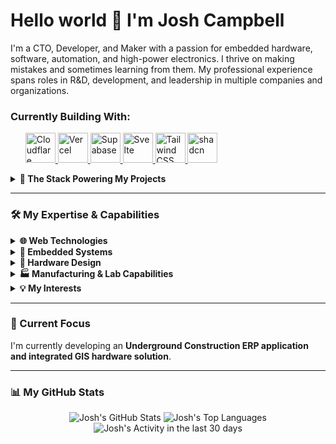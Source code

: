 # Hello world 👋 I'm Josh Campbell

I'm a CTO, Developer, and Maker with a passion for embedded hardware, software, automation, and high-power electronics. I thrive on making mistakes and sometimes learning from them. My professional experience spans roles in R&D, development, and leadership in multiple companies and organizations.

### Currently Building With:
<ul style="list-style: none">
  <p>
    <a href="https://www.cloudflare.com/" title="Cloudflare" target="_blank" rel="noopener">
      <img src="https://go-skill-icons.vercel.app/api/icons?i=cloudflare" alt="Cloudflare" width="48" height="48" />
    </a>
    <a href="https://vercel.com/" title="Vercel" target="_blank" rel="noopener">
      <img src="https://go-skill-icons.vercel.app/api/icons?i=vercel" alt="Vercel" width="48" height="48" />
    </a>
    <a href="https://supabase.io/" title="Supabase" target="_blank" rel="noopener">
      <img src="https://go-skill-icons.vercel.app/api/icons?i=supabase" alt="Supabase" width="48" height="48" />
    </a>
    <a href="https://svelte.dev/" title="Svelte" target="_blank" rel="noopener">
      <img src="https://go-skill-icons.vercel.app/api/icons?i=svelte" alt="Svelte" width="48" height="48" />
    </a>
    <a href="https://tailwindcss.com/" title="Tailwind CSS" target="_blank" rel="noopener">
      <img src="https://go-skill-icons.vercel.app/api/icons?i=tailwind" alt="Tailwind CSS" width="48" height="48" />
    </a>
    <a href="https://ui.shadcn.com" title="shadcn" target="_blank" rel="noopener">
      <img src="https://go-skill-icons.vercel.app/api/icons?i=shadcn" alt="shadcn" width="48" height="48" />
    </a>
  </p>
</ul>

<details>
<summary><b>🥞 The Stack Powering My Projects</b></summary>
  <ul style="list-style: none">
    <p>
      <a href="https://www.cloudflare.com/" title="Cloudflare" target="_blank" rel="noopener">
        <img src="https://skillicons.dev/icons?i=cloudflare" alt="Cloudflare" width="48" height="48"/>
      </a>
      <a href="https://supabase.io/" title="Supabase" target="_blank" rel="noopener">
        <img src="https://skillicons.dev/icons?i=supabase" alt="Supabase" width="48" height="48"/>
      </a>
      <a href="https://aws.amazon.com/" title="Amazon Web Services" target="_blank" rel="noopener">
        <img src="https://skillicons.dev/icons?i=aws" alt="AWS" width="48" height="48"/>
      </a>
      <a href="https://vercel.com/" title="Vercel" target="_blank" rel="noopener">
        <img src="https://skillicons.dev/icons?i=vercel" alt="Vercel" width="48" height="48"/>
      </a>
      <a href="https://svelte.dev/" title="Svelte" target="_blank" rel="noopener">
        <img src="https://skillicons.dev/icons?i=svelte" alt="Svelte" width="48" height="48"/>
      </a>
      <a href="https://nextjs.org/" title="Next.js" target="_blank" rel="noopener">
        <img src="https://skillicons.dev/icons?i=nextjs" alt="Next.js" width="48" height="48"/>
      </a>
      <a href="https://laravel.com/" title="Laravel" target="_blank" rel="noopener">
        <img src="https://skillicons.dev/icons?i=laravel" alt="Laravel" width="48" height="48"/>
      </a>
      <a href="https://angular.io/" title="Angular" target="_blank" rel="noopener">
        <img src="https://skillicons.dev/icons?i=angular" alt="Angular" width="48" height="48"/>
      </a>
      <a href="https://reactjs.org/" title="React" target="_blank" rel="noopener">
        <img src="https://skillicons.dev/icons?i=react" alt="React" width="48" height="48"/>
      </a>
      <a href="https://developer.android.com/studio" title="Android Studio" target="_blank" rel="noopener">
        <img src="https://skillicons.dev/icons?i=androidstudio" alt="Android Studio" width="48" height="48"/>
      </a>
      <a href="https://www.swift.org/" title="Swift" target="_blank" rel="noopener">
        <img src="https://skillicons.dev/icons?i=swift" alt="Swift" width="48" height="48"/>
      </a>
      <a href="https://www.rust-lang.org/" title="Rust" target="_blank" rel="noopener">
        <img src="https://skillicons.dev/icons?i=rust" alt="Rust" width="48" height="48"/>
      </a>
      <a href="https://isocpp.org/" title="C++" target="_blank" rel="noopener">
        <img src="https://skillicons.dev/icons?i=cpp" alt="C++" width="48" height="48"/>
      </a>
      <a href="https://docs.microsoft.com/en-us/dotnet/csharp/" title="C#" target="_blank" rel="noopener">
        <img src="https://skillicons.dev/icons?i=cs" alt="C#" width="48" height="48"/>
      </a>
      <a href="https://en.wikipedia.org/wiki/C_(programming_language)" title="C" target="_blank" rel="noopener">
        <img src="https://skillicons.dev/icons?i=c" alt="C" width="48" height="48"/>
      </a>
      <a href="https://cmake.org/" title="CMake" target="_blank" rel="noopener">
        <img src="https://skillicons.dev/icons?i=cmake" alt="CMake" width="48" height="48"/>
      </a>
      <a href="https://www.java.com/" title="Java" target="_blank" rel="noopener">
        <img src="https://skillicons.dev/icons?i=java" alt="Java" width="48" height="48"/>
      </a>
      <a href="https://www.javascript.com/" title="JavaScript" target="_blank" rel="noopener">
        <img src="https://skillicons.dev/icons?i=js" alt="JavaScript" width="48" height="48"/>
      </a>
      <a href="https://www.typescriptlang.org/" title="TypeScript" target="_blank" rel="noopener">
        <img src="https://skillicons.dev/icons?i=ts" alt="TypeScript" width="48" height="48"/>
      </a>
      <a href="https://www.php.net/" title="PHP" target="_blank" rel="noopener">
        <img src="https://skillicons.dev/icons?i=php" alt="PHP" width="48" height="48"/>
      </a>
      <a href="https://developer.mozilla.org/en-US/docs/Web/HTML" title="HTML5" target="_blank" rel="noopener">
        <img src="https://skillicons.dev/icons?i=html" alt="HTML5" width="48" height="48"/>
      </a>
      <a href="https://tailwindcss.com/" title="Tailwind CSS" target="_blank" rel="noopener">
        <img src="https://skillicons.dev/icons?i=tailwind" alt="Tailwind CSS" width="48" height="48"/>
      </a>
      <a href="https://developer.mozilla.org/en-US/docs/Web/CSS" title="CSS3" target="_blank" rel="noopener">
        <img src="https://skillicons.dev/icons?i=css" alt="CSS3" width="48" height="48"/>
      </a>
      <a href="https://www.gnu.org/software/bash/" title="Bash" target="_blank" rel="noopener">
        <img src="https://skillicons.dev/icons?i=bash" alt="Bash" width="48" height="48"/>
      </a>
      <a href="https://www.python.org/" title="Python" target="_blank" rel="noopener">
        <img src="https://skillicons.dev/icons?i=py" alt="Python" width="48" height="48"/>
      </a>
      <a href="https://processing.org/" title="Processing" target="_blank" rel="noopener">
        <img src="https://skillicons.dev/icons?i=processing" alt="Processing" width="48" height="48"/>
      </a>
      <a href="https://www.postgresql.org/" title="PostgreSQL" target="_blank" rel="noopener">
        <img src="https://skillicons.dev/icons?i=postgres" alt="PostgreSQL" width="48" height="48"/>
      </a>
      <a href="https://www.sqlite.org/" title="SQLite" target="_blank" rel="noopener">
        <img src="https://skillicons.dev/icons?i=sqlite" alt="SQLite" width="48" height="48"/>
      </a>
      <a href="https://www.mysql.com/" title="MySQL" target="_blank" rel="noopener">
        <img src="https://skillicons.dev/icons?i=mysql" alt="MySQL" width="48" height="48"/>
      </a>
      <a href="https://www.mongodb.com/" title="MongoDB" target="_blank" rel="noopener">
        <img src="https://skillicons.dev/icons?i=mongodb" alt="MongoDB" width="48" height="48"/>
      </a>
      <a href="https://redis.io/" title="Redis" target="_blank" rel="noopener">
        <img src="https://skillicons.dev/icons?i=redis" alt="Redis" width="48" height="48"/>
      </a>
      <a href="https://appwrite.io/" title="Appwrite" target="_blank" rel="noopener">
        <img src="https://skillicons.dev/icons?i=appwrite" alt="Appwrite" width="48" height="48"/>
      </a>
      <a href="https://graphql.org/" title="GraphQL" target="_blank" rel="noopener">
        <img src="https://skillicons.dev/icons?i=graphql" alt="GraphQL" width="48" height="48"/>
      </a>
      <a href="https://www.ros.org/" title="ROS" target="_blank" rel="noopener">
        <img src="https://skillicons.dev/icons?i=ros" alt="ROS" width="48" height="48"/>
      </a>
      <a href="https://www.mathworks.com/products/matlab.html" title="MATLAB" target="_blank" rel="noopener">
        <img src="https://skillicons.dev/icons?i=matlab" alt="MATLAB" width="48" height="48"/>
      </a>
      <a href="https://git-scm.com/" title="Git" target="_blank" rel="noopener">
        <img src="https://skillicons.dev/icons?i=git" alt="Git" width="48" height="48"/>
      </a>
      <a href="https://github.com/" title="GitHub" target="_blank" rel="noopener">
        <img src="https://skillicons.dev/icons?i=github" alt="GitHub" width="48" height="48"/>
      </a>
      <a href="https://www.docker.com/" title="Docker" target="_blank" rel="noopener">
        <img src="https://skillicons.dev/icons?i=docker" alt="Docker" width="48" height="48"/>
      </a>
      <a href="https://www.postman.com/" title="Postman" target="_blank" rel="noopener">
        <img src="https://skillicons.dev/icons?i=postman" alt="Postman" width="48" height="48"/>
      </a>
      <a href="https://en.wikipedia.org/wiki/Regular_expression" title="Regex" target="_blank" rel="noopener">
        <img src="https://skillicons.dev/icons?i=regex" alt="Regex" width="48" height="48"/>
      </a>
      <a href="https://www.arduino.cc/" title="Arduino" target="_blank" rel="noopener">
        <img src="https://skillicons.dev/icons?i=arduino" alt="Arduino" width="48" height="48"/>
      </a>
      <a href="https://www.raspberrypi.org/" title="Raspberry Pi" target="_blank" rel="noopener">
        <img src="https://skillicons.dev/icons?i=raspberrypi" alt="Raspberry Pi" width="48" height="48"/>
      </a>
      <a href="https://grafana.com/" title="Grafana" target="_blank" rel="noopener">
        <img src="https://skillicons.dev/icons?i=grafana" alt="Grafana" width="48" height="48"/>
      </a>
      <a href="https://www.markdownguide.org/" title="Markdown" target="_blank" rel="noopener">
        <img src="https://skillicons.dev/icons?i=md" alt="Markdown" width="48" height="48"/>
      </a>
      <a href="https://code.visualstudio.com/" title="Visual Studio Code" target="_blank" rel="noopener">
        <img src="https://skillicons.dev/icons?i=vscode" alt="VS Code" width="48" height="48"/>
      </a>
      <a href="https://www.sublimetext.com/" title="Sublime Text" target="_blank" rel="noopener">
        <img src="https://skillicons.dev/icons?i=sublime" alt="Sublime Text" width="48" height="48"/>
      </a>
      <a href="https://www.apple.com/" title="Apple" target="_blank" rel="noopener">
        <img src="https://skillicons.dev/icons?i=apple" alt="Apple" width="48" height="48"/>
      </a>
      <a href="https://www.linux.org/" title="Linux" target="_blank" rel="noopener">
        <img src="https://skillicons.dev/icons?i=linux" alt="Linux" width="48" height="48"/>
      </a>
      <a href="https://www.debian.org/" title="Debian" target="_blank" rel="noopener">
        <img src="https://skillicons.dev/icons?i=debian" alt="Debian" width="48" height="48"/>
      </a>
      <a href="https://www.kali.org/" title="Kali Linux" target="_blank" rel="noopener">
        <img src="https://skillicons.dev/icons?i=kali" alt="Kali Linux" width="48" height="48"/>
      </a>
      <a href="https://www.nginx.com/" title="Nginx" target="_blank" rel="noopener">
        <img src="https://skillicons.dev/icons?i=nginx" alt="Nginx" width="48" height="48"/>
      </a>
      <a href="https://nodejs.org/" title="Node.js" target="_blank" rel="noopener">
        <img src="https://skillicons.dev/icons?i=nodejs" alt="Node.js" width="48" height="48"/>
      </a>
        <a href="https://www.npmjs.com/" title="npm" target="_blank" rel="noopener">
        <img src="https://skillicons.dev/icons?i=npm" alt="npm" width="48" height="48"/>
      </a>
      <a href="https://pnpm.io/" title="pnpm" target="_blank" rel="noopener">
        <img src="https://skillicons.dev/icons?i=pnpm" alt="pnpm" width="48" height="48"/>
      </a>
       <a href="https://www.tensorflow.org/" title="TensorFlow" target="_blank" rel="noopener">
        <img src="https://skillicons.dev/icons?i=tensorflow" alt="TensorFlow" width="48" height="48"/>
      </a>
      <a href="https://pytorch.org/" title="PyTorch" target="_blank" rel="noopener">
        <img src="https://skillicons.dev/icons?i=pytorch" alt="PyTorch" width="48" height="48"/>
      </a>
    </p>
  </ul>
</details>

---

### 🛠️ My Expertise & Capabilities

<details>
<summary><b>🌐 Web Technologies</b></summary>
  <ul>
    <li><b>Platforms/BaaS:</b> Cloudflare, AWS, Supabase, Vercel</li>
    <li><b>Frameworks:</b> SvelteKit, Next.JS, Laravel, React, Acgular</li>
    <li><b>Languages:</b>TS/JS, PHP, HTML5, CSS, Tailwind, Swift</li>
    <li><b>Databases:</b> PostGIS, SQLite, MySQL/MariaDB, MongoDB, Redis</li>
    <li><b>IDEs:</b> VS Code, X Code, Android Studio, Sublime</li>
    <li><em>And Many More...</em></li>
  </ul>
</details>

<details>
<summary><b>🔌 Embedded Systems</b></summary>
  <ul>
    <li><b>Frameworks:</b> ESP-IDF, PlatformIO, FreeRTOS, ROS, Nordic nRF, ...</li>
    <li><b>Languages:</b> C/C++, Rust, Python, Assembly, Bash</li>
    <li><b>Tools:</b> JTAG/SWD, Flash, OTA</li>
  </ul>
</details>

<details>
<summary><b>🔩 Hardware Design</b></summary>
  <ul>
    <li><b>Languages:</b> VHDL</li>
    <li><b>Simulation:</b> SPICE, MATLAB/Simulink</li>
    <li><b>CAD Tools:</b> KiCad, Autodesk EAGLE, Fusion 360</li>
  </ul>
</details>

<details>
<summary><b>🏭 Manufacturing & Lab Capabilities</b></summary>
  <ul>
    <li><b>Subtractive:</b> CNC Milling, Plasma Cutting, Laser Cutting</li>
    <li><b>Additive:</b> 3D Printing</li>
    <li><b>Electronics:</b> 2-Layer PCB Fab</li>
    <li><b>Analysis:</b> 60FPS Thermal Analysis</li>
    <li><b>Materials:</b> Small batch metallurgy (Induction heating)</li>
    <li><b>Specialized:</b> High Vacuum, MOCVD/PVD</li>
    <li><b>RF Testing:</b> RF Design, Testing and Analysis</li>
    <li><b>Lab Equipment:</b> Full Analogue/Digital/RF Lab</li>
  </ul>
</details>

<details>
<summary><b>💡 My Interests</b></summary>
  <ul>
    <li>Hardware & Software</li>
    <li>Automation & GIS</li>
    <li>High Power Electronics</li>
    <li>Internet of Things (IoT)</li>
  </ul>
</details>

---

### 🚀 Current Focus

I'm currently developing an **Underground Construction ERP application and integrated GIS hardware solution**.

---

### 📊 My GitHub Stats

<p align="center">
  <img src="https://github-readme-stats-ruddy-nine-14.vercel.app/api?username=ThingEngineer&count_private=true&show_icons=true&theme=radical&hide_title=true" alt="Josh's GitHub Stats" />
  <img src="https://github-readme-stats-ruddy-nine-14.vercel.app/api/top-langs/?username=ThingEngineer&count_private=true&layout=compact&theme=radical&hide_title=true&langs_count=8&card_width=468px" alt="Josh's Top Languages" />
  <img src="https://github-readme-activity-graph.vercel.app/graph?username=ThingEngineer&theme=github-compact&hide_title=true&height=400" alt="Josh's Activity in the last 30 days" />
</p>
